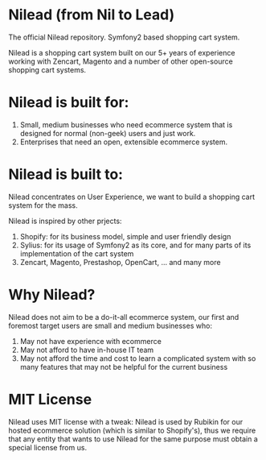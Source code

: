 Nilead (from Nil to Lead)
======

The official Nilead repository. Symfony2 based shopping cart system.

Nilead is a shopping cart system built on our 5+ years of experience working with Zencart, Magento and a number of other open-source shopping cart systems.

Nilead is built for:
=======

1. Small, medium businesses who need ecommerce system that is designed for normal (non-geek) users and just work.
2. Enterprises that need an open, extensible ecommerce system.


Nilead is built to:
=======

Nilead concentrates on User Experience, we want to build a shopping cart system for the mass. 

Nilead is inspired by other prjects:

1. Shopify: for its business model, simple and user friendly design
2. Sylius: for its usage of Symfony2 as its core, and for many parts of its implementation of the cart system
3. Zencart, Magento, Prestashop, OpenCart, ... and many more

Why Nilead?
=======

Nilead does not aim to be a do-it-all ecommerce system, our first and foremost target users are small and medium businesses who:

1. May not have experience with ecommerce
2. May not afford to have in-house IT team
3. May not afford the time and cost to learn a complicated system with so many features that may not be helpful for the current business

MIT License
=======

Nilead uses MIT license with a tweak: Nilead is used by Rubikin for our hosted ecommerce solution (which is similar to Shopify's), thus we require that any entity that wants to use Nilead for the same purpose must obtain a special license from us.

